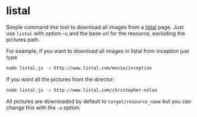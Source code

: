 # listal

Simple command line tool to download all images from a [listal](http://www.listal.com/) page. Just use `listal` with option -u and the base url for the resource, excluding the pictures path.

For example, if you want to download all images in listal from inception just type

```bash
node listal.js -u http://www.listal.com/movie/inception
```

If you want all the pictures from the director:

```bash
node listal.js -u http://www.listal.com/christopher-nolan
```

All pictures are downloaded by default to `target/resource_name` but you can change this with the `-o` option.
